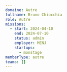 ```yaml
---
domaine: Autre
fullname: Bruno Chiocchia
role: Autre
missions:
  - start: 2024-04-10
    end: 2024-07-10
    status: admin
    employer: MENJ
    startups:
      - monstage
memberType: autre
teams: []
---
```

